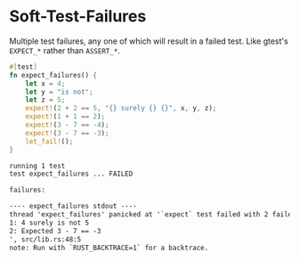 # Soft-Test-Failures

Multiple test failures, any one of which will result in a failed test. Like gtest's `EXPECT_*` rather than `ASSERT_*`.

```rust
#[test]
fn expect_failures() {
    let x = 4;
    let y = "is not";
    let z = 5;
    expect!(2 + 2 == 5, "{} surely {} {}", x, y, z);
    expect!(1 + 1 == 2);
    expect!(3 - 7 == -4);
    expect!(3 - 7 == -3);
    let_fail!();
}

```

```txt
running 1 test
test expect_failures ... FAILED

failures:

---- expect_failures stdout ----
thread 'expect_failures' panicked at '`expect` test failed with 2 failed assertions:
1: 4 surely is not 5
2: Expected 3 - 7 == -3
', src/lib.rs:48:5
note: Run with `RUST_BACKTRACE=1` for a backtrace.

```
